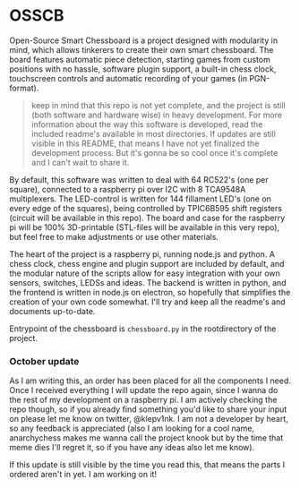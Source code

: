 # OSSCB
Open-Source Smart Chessboard is a project designed with modularity in mind, which allows tinkerers to create their own smart chessboard. The board features automatic piece detection, starting games from custom positions with no hassle, software plugin support, a built-in chess clock, touchscreen controls and automatic recording of your games (in PGN-format). 

> keep in mind that this repo is not yet complete, and the project is still (both software and hardware wise) in heavy development. For more information about the way this software is developed, read the included readme's available in most directories. If updates are still visible in this README, that means I have not yet finalized the development process. But it's gonna be so cool once it's complete and I can't wait to share it.

By default, this software was written to deal with 64 RC522's (one per square), connected to a raspberry pi over I2C with 8 TCA9548A multiplexers. The LED-control is written for 144 fillament LED's (one on every edge of the squares), being controlled by TPIC6B595 shift registers (circuit will be available in this repo). The board and case for the raspberry pi will be 100% 3D-printable (STL-files will be available in this very repo), but feel free to make adjustments or use other materials. 

The heart of the project is a raspberry pi, running node.js and python. A chess clock, chess engine and plugin support are included by default, and the modular nature of the scripts allow for easy integration with your own sensors, switches, LEDSs and ideas. The backend is written in python, and the frontend is written in node.js on electron, so hopefully that simplifies the creation of your own code somewhat. I'll try and keep all the readme's and documents up-to-date.

Entrypoint of the chessboard is `chessboard.py` in the rootdirectory of the project. 

### October update
As I am writing this, an order has been placed for all the components I need. Once I received everything I will update the repo again, since I wanna do the rest of my development on a raspberry pi. I am actively checking the repo though, so if you already find something you'd like to share your input on please let me know on twitter, @klepv1nk. I am not a developer by heart, so any feedback is appreciated (also I am looking for a cool name, anarchychess makes me wanna call the project knook but by the time that meme dies I'll regret it, so if you have any ideas also let me know).

If this update is still visible by the time you read this, that means the parts I ordered aren't in yet. I am working on it!